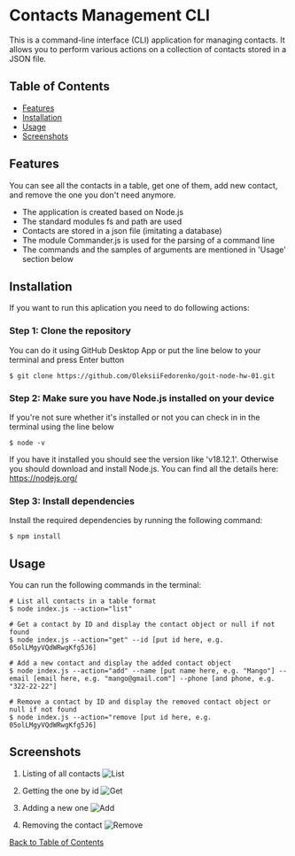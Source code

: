 # Contacts Management CLI

This is a command-line interface (CLI) application for managing contacts. It
allows you to perform various actions on a collection of contacts stored in a
JSON file.

## Table of Contents

- [Features](#features)
- [Installation](#installation)
- [Usage](#usage)
- [Screenshots](#screenshots)

## Features

You can see all the contacts in a table, get one of them, add new contact, and
remove the one you don't need anymore.

- The application is created based on Node.js
- The standard modules fs and path are used
- Contacts are stored in a json file (imitating a database)
- The module Commander.js is used for the parsing of a command line
- The commands and the samples of arguments are mentioned in 'Usage' section
  below

## Installation

If you want to run this aplication you need to do following actions:

### Step 1: Clone the repository

You can do it using GitHub Desktop App or put the line below to your terminal
and press Enter button

```
$ git clone https://github.com/OleksiiFedorenko/goit-node-hw-01.git
```

### Step 2: Make sure you have Node.js installed on your device

If you're not sure whether it's installed or not you can check in in the
terminal using the line below

```
$ node -v
```

If you have it installed you should see the version like 'v18.12.1'. Otherwise
you should download and install Node.js. You can find all the details here:
https://nodejs.org/

### Step 3: Install dependencies

Install the required dependencies by running the following command:

```
$ npm install
```

## Usage

You can run the following commands in the terminal:

```
# List all contacts in a table format
$ node index.js --action="list"

# Get a contact by ID and display the contact object or null if not found
$ node index.js --action="get" --id [put id here, e.g. 05olLMgyVQdWRwgKfg5J6]

# Add a new contact and display the added contact object
$ node index.js --action="add" --name [put name here, e.g. "Mango"] --email [email here, e.g. "mango@gmail.com"] --phone [and phone, e.g. "322-22-22"]

# Remove a contact by ID and display the removed contact object or null if not found
$ node index.js --action="remove [put id here, e.g. 05olLMgyVQdWRwgKfg5J6]
```

## Screenshots

1. Listing of all contacts
   ![List](https://cdn.screencast.com/uploads/g000302riUmJk2fwRmwNrBiP7yMei/capture-1fa3fe34-d412-4612-b414-56c70512851a.png?sv=2022-11-02&st=2023-06-17T14%3A28%3A17Z&se=2023-06-18T14%3A28%3A17Z&sr=b&sp=r&sig=NFkyEbduGRz6OdZDHrVhftnSM9YZBA%2FMlBTqUXz5mHo%3D)

2. Getting the one by id
   ![Get](https://cdn.screencast.com/uploads/g0003028JWUbu24bIxVSO6dGtdEuw/capture-7898eda6-3caf-46aa-949a-c5d67f828cd8.png?sv=2022-11-02&st=2023-06-17T14%3A40%3A11Z&se=2023-06-18T14%3A40%3A11Z&sr=b&sp=r&sig=DlJtsswIH6qGe1nObp66K%2F368OytBMemSitaF7DOxJU%3D)

3. Adding a new one
   ![Add](https://cdn.screencast.com/uploads/g000302Fjnbe15qUCFjTd1lQK2336/capture-1589a542-fb89-40d1-8f8e-74c64916efe2.png?sv=2022-11-02&st=2023-06-17T14%3A42%3A08Z&se=2023-06-18T14%3A42%3A08Z&sr=b&sp=r&sig=J2PB7sncnE5N7uwt%2BpRMluNtlZ%2Bjg%2Bbqo5f4kcuSmbA%3D)

4. Removing the contact
   ![Remove](https://cdn.screencast.com/uploads/g000302fSsN4CNGLTtIc2pfpROWyZ/capture-0f198ec9-9589-49cb-b1e7-a9efb989a29e.png?sv=2022-11-02&st=2023-06-17T14%3A43%3A51Z&se=2023-06-18T14%3A43%3A51Z&sr=b&sp=r&sig=J2UbgQKuXNEVPL6zLH8gKPnIC%2BbZxOkTn8cH%2BOsa10E%3D)

[Back to Table of Contents](#table-of-contents)
